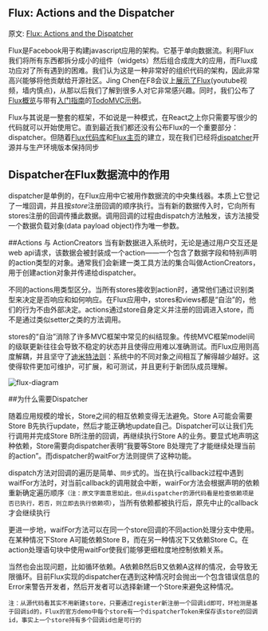 ## Flux: Actions and the Dispatcher


原文: [Flux: Actions and the Dispatcher][0]

Flux是Facebook用于构建javascript应用的架构。它基于单向数据流。利用Flux我们将所有东西都拆分成小的组件（widgets）然后组合成庞大的应用，而Flux成功应对了所有遇到的困难。我们认为这是一种非常好的组织代码的架构，因此非常高兴能够将他贡献给开源社区。Jing Chen在F8会议上[展示了Flux][flux_presented](youtube视频，墙内慎点)，从那以后我们了解到很多人对它非常感兴趣。同时，我们公布了[Flux概览](http://facebook.github.io/flux/docs/overview.html)与带有[入门指南](http://facebook.github.io/flux/docs/todo-list.html)的[TodoMVC示例](https://github.com/facebook/flux/tree/master/examples/flux-todomvc/)。

Flux与其说是一整套的框架，不如说是一种模式，在React之上你只需要写很少的代码就可以开始使用它。直到最近我们都还没有公布Flux的一个重要部分：dispatcher。但随着[Flux代码库](https://github.com/facebook/flux)和[Flux主页](http://facebook.github.io/flux/)的建立，现在我们已经将[dispatcher](http://facebook.github.io/flux/docs/dispatcher.html)开源并与生产环境版本保持同步

## Dispatcher在Flux数据流中的作用
dispatcher是单例的，在Flux应用中它被用作数据流的中央集线器。本质上它登记了一堆回调，并且按*store*注册回调的顺序执行。当有新的数据传入时，它向所有stores注册的回调传播此数据。调用回调的过程由dispatch方法触发，该方法接受一个数据负载对象(data payload object)作为唯一参数。

##Actions 与 ActionCreators
当有新数据进入系统时，无论是通过用户交互还是web api请求，该数据会被封装成一个action——一个包含了数据字段和特别声明的action类型的对象。通常我们会新建一类工具方法的集合叫做ActionCreators，用于创建action对象并传递给dispatcher。

不同的actions用类型区分。当所有stores接收到action时，通常他们通过识别类型来决定是否响应和如何响应。在Flux应用中，stores和views都是“自治”的，他们的行为不由外部决定。actions通过store自身定义并注册的回调进入store，而不是通过类似setter之类的方法调用。

stores的“自治”消除了许多MVC框架中常见的纠结现象。传统MVC框架model间的级联更新往往会导致不稳定的状态并且使得应用难以准确测试。而Flux应用则高度解耦，并且坚守了[迪米特法则](http://en.wikipedia.org/wiki/Law_of_Demeter)：系统中的不同对象之间相互了解得越少越好。这使得软件更加可维护，可扩展，和可测试，并且更利于新团队成员理解。

![flux-diagram][1]

##为什么需要Dispatcher

随着应用规模的增长，Store之间的相互依赖变得无法避免。Store A可能会需要 Store B先执行update，然后才能正确地update自己。Dispatcher可以让我们先行调用并完成Store B所注册的回调，再继续执行Store A的业务。要显式地声明这种依赖，Store需要向dispatcher表明“我要等Store B处理完了才能继续处理当前的action”。而dispatcher的waitFor方法则提供了这种功能。

dispatch方法对回调的遍历是简单、`同步`式的。当在执行callback过程中遇到waifFor方法时，对当前callback的调用就会中断，wairFor方法会根据声明的依赖重新确定遍历顺序`（注：原文字面意思如此，但从dispatcher的源代码看是检查依赖项是否已执行，若否，则立即去执行依赖项）`，当所有依赖都被执行后，原先中止的callback才会继续执行

更进一步地，waifFor方法可以在同一个store回调的不同action处理分支中使用。在某种情况下Store A可能依赖Store B，而在另一种情况下又依赖Store C。在action处理语句块中使用waitFor使我们能够更细粒度地控制依赖关系。

当然也会出现问题，比如循环依赖。A依赖B然后B又依赖A这样的情况，会导致无限循环。目前Flux实现的dispatcher在遇到这种情况时会抛出一个包含错误信息的Error来警告开发者，然后开发者可以选择新建一个Store来避免这种情况。

`注：从源代码看其实不用新建store，只要通过register新注册一个回调id即可，环检测是基于回调id的，Flux的官方demo中每个store有一个dispatcherToken来保存该store的回调id，事实上一个store持有多个回调id也是可行的`



  [0]: http://facebook.github.io/react/blog/2014/07/30/flux-actions-and-the-dispatcher.html

  [1]: https://raw.githubusercontent.com/facebook/flux/master/docs/img/flux-diagram-white-background.png
  
  [flux_presented]: http://youtu.be/nYkdrAPrdcw?t=10m20s
  
  [FRP]: https://www.google.co.jp/url?sa=t&rct=j&q=&esrc=s&source=web&cd=1&cad=rja&uact=8&ved=0CCcQFjAA&url=http%3A%2F%2Fen.wikipedia.org%2Fwiki%2FFunctional_reactive_programming&ei=2nnPVISpOIGsmAXZoIHgCg&usg=AFQjCNFG3vX9EHPo9dnGH3hVO43fZQ4MEQ
  
  [DFP]: http://en.wikipedia.org/wiki/Dataflow_programming
  
  [FBP]: https://www.google.co.jp/url?sa=t&rct=j&q=&esrc=s&source=web&cd=1&cad=rja&uact=8&ved=0CCQQFjAA&url=http%3A%2F%2Fen.wikipedia.org%2Fwiki%2FFlow-based_programming&ei=zHrPVMTzF4SNmwXJ1YGgBg&usg=AFQjCNH6O3pU4DGQIsymw59xW5t-mDacRw
